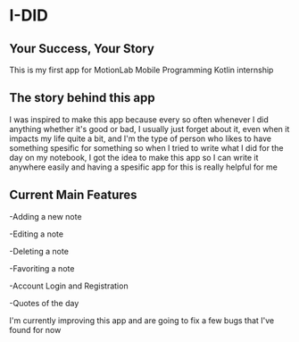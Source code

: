 # I-DID
## Your Success, Your Story

This is my first app for MotionLab Mobile Programming Kotlin internship

## The story behind this app
I was inspired to make this app because every so often whenever I did anything whether it's good or bad, I usually just forget about it, even when it impacts my life quite a bit, and I'm the type of person who likes to have something spesific
for something so when I tried to write what I did for the day on my notebook, I got the idea to make this app so I can write it anywhere easily and having a spesific app for this is really helpful for me

## Current Main Features
-Adding a new note

-Editing a note

-Deleting a note

-Favoriting a note

-Account Login and Registration

-Quotes of the day

I'm currently improving this app and are going to fix a few bugs that I've found for now
